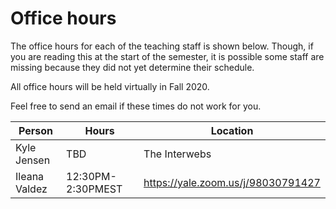 # Office hours

The office hours for each of the teaching staff is shown
below. Though, if you are reading this at the start of
the semester, it is possible some staff are missing because
they did not yet determine their schedule.

All office hours will be held virtually in Fall 2020.

Feel free to send an email if these times do not work for you.

| Person          | Hours            | Location                                                                |
| --------------- | ---------------- | ----------------------------------------------------------------------- |
| Kyle Jensen     | TBD | The Interwebs |
| Ileana Valdez   | 12:30PM-2:30PMEST | https://yale.zoom.us/j/98030791427 |

